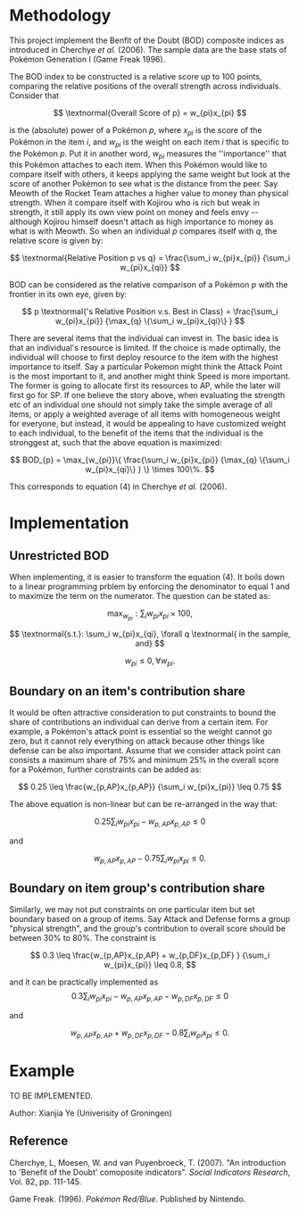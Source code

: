 # Methodology
This project implement the Benfit of the Doubt (BOD) composite indices as introduced in Cherchye _et al._ (2006). The sample data are the base stats of Pokémon Generation I (Game Freak 1996). 

The BOD index to be constructed is a relative score up to 100 points, comparing the relative positions of the overall strength across individuals. Consider that 

$$
  \textnormal{Overall Score of p} = w_{pi}x_{pi}
$$

is the (absolute) power of a Pokémon _p_, where $x_{pi}$ is the score of the Pokémon in the item _i_, and $w_{pi}$ is the weight on each item _i_ that is specific to the Pokémon _p_. Put it in another word, $w_{pi}$ measures the ''importance'' that this Pokémon attaches to each item. When this Pokémon would like to compare itself with others, it keeps applying the same weight but look at the score of another Pokémon to see what is the distance from the peer. Say Meowth of the Rocket Team attaches a higher value to money than physical strength. When it compare itself with Kojirou who is rich but weak in strength, it still apply its own view point on money and feels envy -- although Kojirou himself doesn't attach as high importance to money as what is with Meowth. So when an individual _p_ compares itself with _q_, the relative score is given by: 

$$
  \textnormal{Relative Position p vs q} = 
  \frac{\sum_i w_{pi}x_{pi}}
  {\sum_i w_{pi}x_{qi}}
$$

BOD can be considered as the relative comparison of a Pokémon _p_ with the frontier in its own eye, given by:

$$
  p \textnormal{'s Relative Position v.s. Best in Class} = 
  \frac{\sum_i w_{pi}x_{pi}}
  {\max_{q} \{\sum_i w_{pi}x_{qi}\} } 
$$

There are several items that the individual can invest in. The basic idea is that an individual's resource is limited. If the choice is made optimally, the individual will choose to first deploy resource to the item with the highest importance to itself. Say a particular Pokemon might think the Attack Point is the most important to it, and another might think Speed is more important. The former is going to allocate first its resources to AP, while the later will first go for SP. If one believe the story above, when evaluating the strength etc of an individual one should not simply take the simple average of all items, or apply a weighted average of all items with homogeneous weight for everyone, but instead, it would be appealing to have customized weight to each individual, to the benefit of the items that the individual is the stronggest at, such that the above equation is maximized:

$$
  BOD_{p} = \max_{w_{pi}}\{
  \frac{\sum_i w_{pi}x_{pi}}
  {\max_{q} \{\sum_i w_{pi}x_{qi}\} }
  \} \times 100\%.
$$

This corresponds to equation (4) in Cherchye _et al._ (2006).

# Implementation
## Unrestricted BOD
When implementing, it is easier to transform the equation (4). It boils down to a linear programming prblem by enforcing the denominator to equal 1 and to maximize the term on the numerator. The question can be stated as:

$$
\max_{w_{pi}}: \sum_i w_{pi}x_{pi} \times 100,
$$

$$
\textnormal{s.t.}: \sum_i w_{pi}x_{qi}, \forall q \textnormal{ in the sample, and}
$$

$$
w_{pi} \leq 0, \forall w_{pi}.
$$

## Boundary on an item's contribution share
It would be often attractive consideration to put constraints to bound the share of contributions an individual can derive from a certain item. For example, a Pokémon's attack point is essential so the weight cannot go zero, but it cannot rely everything on attack because other things like defense can be also important. Assume that we consider attack point can consists a maximum share of 75% and minimum 25% in the overall score for a Pokémon, further constraints can be added as:

$$
0.25 \leq
\frac{w_{p,AP}x_{p,AP}}
{\sum_i w_{pi}x_{pi}}
\leq 0.75
$$

The above equation is non-linear but can be re-arranged in the way that:

$$
0.25 \sum_i w_{pi}x_{pi} - w_{p,AP}x_{p,AP} \leq 0
$$

and

$$
 w_{p,AP}x_{p,AP} - 0.75 \sum_i w_{pi}x_{pi} \leq 0.
$$


## Boundary on item group's contribution share
Similarly, we may not put constraints on one particular item but set boundary based on a group of items. Say Attack and Defense forms a group "physical strength", and the group's contribution to overall score should be between 30% to 80%. The constraint is 

$$
0.3 \leq
\frac{w_{p,AP}x_{p,AP} + w_{p,DF}x_{p,DF}  }
{\sum_i w_{pi}x_{pi}}
\leq 0.8,
$$

and it can be practically implemented as
$$
0.3 \sum_i w_{pi}x_{pi} - w_{p,AP}x_{p,AP} - w_{p,DF}x_{p,DF} \leq 0
$$

and

$$
w_{p,AP}x_{p,AP} + w_{p,DF}x_{p,DF} - 0.8 \sum_i w_{pi}x_{pi} \leq 0.
$$


# Example
TO BE IMPLEMENTED.


Author: Xianjia Ye (Univerisity of Groningen)

## Reference
Cherchye, L, Moesen, W. and van Puyenbroeck, T. (2007). "An introduction to 'Benefit of the Doubt' comoposite indicators". _Social Indicators Research_, Vol. 82, pp. 111-145.

Game Freak. (1996). _Pokémon Red/Blue_. Published by Nintendo. 

